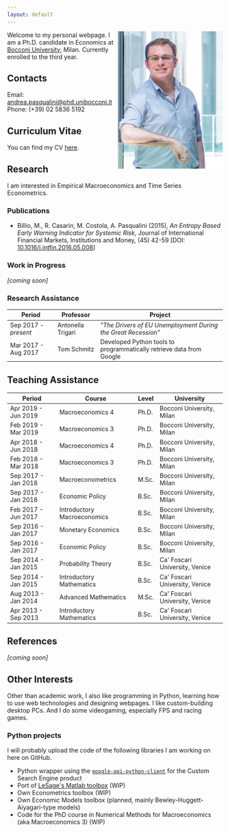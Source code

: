 ```yaml
---
layout: default
---
```


<img src="/files/picture.png" align="right" alt="Hi" class="inline"/>

Welcome to my personal webpage.
I am a Ph.D. candidate in Economics at [Bocconi University](http://didattica.unibocconi.it/docenti/cv.php?rif=185848), Milan.
Currently enrolled to the third year.


## Contacts

Email: <andrea.pasqualini@phd.unibocconi.it><br>
Phone: (+39) 02 5836 5192<br>


## Curriculum Vitae

You can find my CV [here](/files/cv.pdf).


## Research

I am interested in Empirical Macroeconomics and Time Series Econometrics.


### Publications

* Billio, M., R. Casarin, M. Costola, A. Pasqualini (2015), *An Entropy Based Early Warning Indicator for Systemic Risk*, Journal of International Financial Markets, Institutions and Money, (45) 42-59 [DOI: [10.1016/j.intfin.2016.05.008](https://dx.doi.org/10.1016/j.intfin.2016.05.008)]


### Work in Progress

*[coming soon]*


### Research Assistance

| Period               | Professor         | Project                                                               |
| -------------------- | ----------------- | --------------------------------------------------------------------- |
| Sep 2017 - *present* | Antonella Trigari | *"The Drivers of EU Unemployment During the Great Recession"*         |
| Mar 2017 - Aug 2017  | Tom Schmitz       | Developed Python tools to programmatically retrieve data from Google  |


## Teaching Assistance

| Period              | Course                      | Level | University                     |
| ------------------- | --------------------------- | ----- | ------------------------------ |
| Apr 2019 - Jun 2019 | Macroeconomics 4            | Ph.D. | Bocconi University, Milan      |
| Feb 2019 - Mar 2019 | Macroeconomics 3            | Ph.D. | Bocconi University, Milan      |
| Apr 2018 - Jun 2018 | Macroeconomics 4            | Ph.D. | Bocconi University, Milan      |
| Feb 2018 - Mar 2018 | Macroeconomics 3            | Ph.D. | Bocconi University, Milan      |
| Sep 2017 - Jan 2018 | Macroeconometrics           | M.Sc. | Bocconi University, Milan      |
| Sep 2017 - Jan 2018 | Economic Policy             | B.Sc. | Bocconi University, Milan      |
| Feb 2017 - Jun 2017 | Introductory Macroeconomics | B.Sc. | Bocconi University, Milan      |
| Sep 2016 - Jan 2017 | Monetary Economics          | B.Sc. | Bocconi University, Milan      |
| Sep 2016 - Jan 2017 | Economic Policy             | B.Sc. | Bocconi University, Milan      |
| Sep 2014 - Jan 2015 | Probability Theory          | B.Sc. | Ca' Foscari University, Venice |
| Sep 2014 - Jan 2015 | Introductory Mathematics    | B.Sc. | Ca' Foscari University, Venice |
| Aug 2013 - Jan 2014 | Advanced Mathematics        | M.Sc. | Ca' Foscari University, Venice |
| Apr 2013 - Sep 2013 | Introductory Mathematics    | B.Sc. | Ca' Foscari University, Venice |


## References
*[coming soon]*


## Other Interests

Other than academic work, I also like programming in Python, learning how to use web technologies and designing webpages.
I like custom-building desktop PCs.
And I do some videogaming, especially FPS and racing games.


### Python projects

I will probably upload the code of the following libraries I am working on here on GitHub.

* Python wrapper using the [`google-api-python-client`](https://developers.google.com/api-client-library/python/) for the Custom Search Engine product
* Port of [LeSage's Matlab toolbox](http://www.spatial-econometrics.com/) (WIP)
* Own Econometrics toolbox (WIP)
* Own Economic Models toolbox (planned, mainly Bewley-Huggett-Aiyagari-type models)
* Code for the PhD course in Numerical Methods for Macroeconomics (aka Macroeconomics 3) (WIP)
